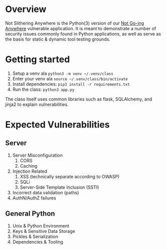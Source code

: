 # Overview

Not Slithering Anywhere is the Python(3) version of our [Not Go-ing Anywhere](https://github.com/trailofbits/not-going-anywhere) vulnerable
application. It is meant to demonstrate a number of security issues commonly found in Python applications, as well as serve as the basis
for static & dynamic tool testing grounds.

# Getting started

1. Setup a venv ala `python3 -m venv ~/.venv/class`
1. Enter your venv ala `source ~/.venv/class/bin/activate`
1. Install dependencies: `pip3 install -r requirements.txt`
1. Run the class: `python3 app.py`

The class itself uses common libraries such as flask, SQLAlchemy, and jinja2 to explain vulnerabilities.

# Expected Vulnerabilities

## Server

1. Server Misconfiguration
    1. CORS
    1. Caching
1. Injection Related
    1. XSS (technically separate according to OWASP)
    1. SQLi
    1. Server-Side Template Inclusion (SSTI)
1. Incorrect data validation (paths)
1. AuthN/AuthZ failures

## General Python

1. Unix & Python Environment
1. Keys & Sensitive Data Storage
1. Pickles & Serialization
1. Dependencies & Tooling
